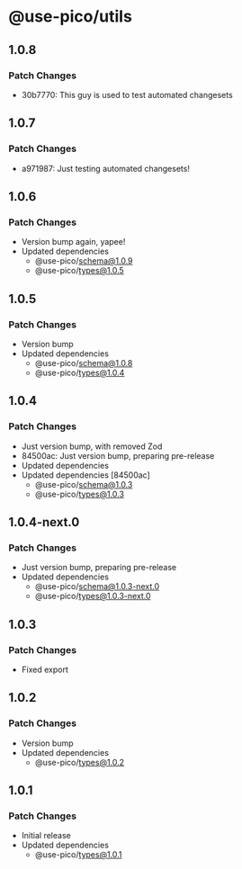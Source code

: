 # @use-pico/utils

## 1.0.8

### Patch Changes

- 30b7770: This guy is used to test automated changesets

## 1.0.7

### Patch Changes

- a971987: Just testing automated changesets!

## 1.0.6

### Patch Changes

- Version bump again, yapee!
- Updated dependencies
  - @use-pico/schema@1.0.9
  - @use-pico/types@1.0.5

## 1.0.5

### Patch Changes

- Version bump
- Updated dependencies
  - @use-pico/schema@1.0.8
  - @use-pico/types@1.0.4

## 1.0.4

### Patch Changes

- Just version bump, with removed Zod
- 84500ac: Just version bump, preparing pre-release
- Updated dependencies
- Updated dependencies [84500ac]
  - @use-pico/schema@1.0.3
  - @use-pico/types@1.0.3

## 1.0.4-next.0

### Patch Changes

- Just version bump, preparing pre-release
- Updated dependencies
  - @use-pico/schema@1.0.3-next.0
  - @use-pico/types@1.0.3-next.0

## 1.0.3

### Patch Changes

- Fixed export

## 1.0.2

### Patch Changes

- Version bump
- Updated dependencies
  - @use-pico/types@1.0.2

## 1.0.1

### Patch Changes

- Initial release
- Updated dependencies
  - @use-pico/types@1.0.1
